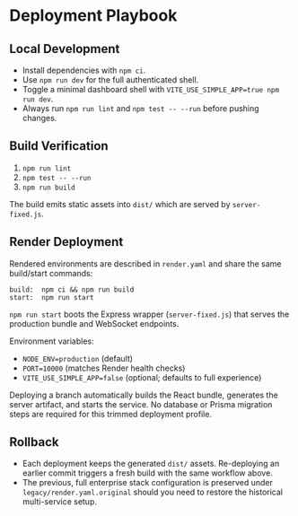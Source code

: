 # Deployment Playbook

## Local Development
- Install dependencies with `npm ci`.
- Use `npm run dev` for the full authenticated shell.
- Toggle a minimal dashboard shell with `VITE_USE_SIMPLE_APP=true npm run dev`.
- Always run `npm run lint` and `npm test -- --run` before pushing changes.

## Build Verification
1. `npm run lint`
2. `npm test -- --run`
3. `npm run build`

The build emits static assets into `dist/` which are served by `server-fixed.js`.

## Render Deployment
Rendered environments are described in `render.yaml` and share the same build/start commands:

```
build:  npm ci && npm run build
start:  npm run start
```

`npm run start` boots the Express wrapper (`server-fixed.js`) that serves the production bundle and WebSocket endpoints.

Environment variables:
- `NODE_ENV=production` (default)
- `PORT=10000` (matches Render health checks)
- `VITE_USE_SIMPLE_APP=false` (optional; defaults to full experience)

Deploying a branch automatically builds the React bundle, generates the server artifact, and starts the service. No database or Prisma migration steps are required for this trimmed deployment profile.

## Rollback
- Each deployment keeps the generated `dist/` assets. Re-deploying an earlier commit triggers a fresh build with the same workflow above.
- The previous, full enterprise stack configuration is preserved under `legacy/render.yaml.original` should you need to restore the historical multi-service setup.
